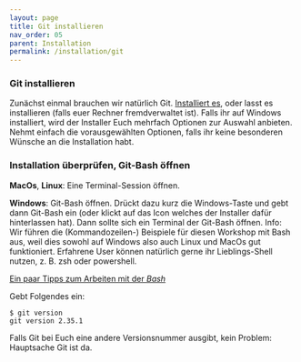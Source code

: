 ```yaml
---
layout: page
title: Git installieren
nav_order: 05
parent: Installation
permalink: /installation/git
---
```



### Git installieren

Zunächst einmal brauchen wir natürlich Git. [Installiert es](https://git-scm.com/downloads), oder lasst es installieren (falls euer Rechner fremdverwaltet ist). Falls ihr auf Windows installiert, wird der Installer Euch mehrfach Optionen zur Auswahl anbieten. Nehmt einfach die vorausgewählten Optionen, falls ihr keine besonderen Wünsche an die Installation habt.

### Installation überprüfen, Git-Bash öffnen

**MacOs**, **Linux**: Eine Terminal-Session öffnen.

**Windows**: Git-Bash öffnen. Drückt dazu kurz die Windows-Taste und gebt dann Git-Bash ein (oder klickt auf das Icon welches der Installer dafür hinterlassen hat). Dann sollte sich ein Terminal der Git-Bash öffnen. Info: Wir führen die (Kommandozeilen-) Beispiele für diesen Workshop mit Bash aus, weil dies sowohl auf Windows also auch Linux und MacOs gut funktioniert. Erfahrene User können natürlich gerne ihr Lieblings-Shell nutzen, z. B. zsh oder powershell.

[Ein paar Tipps zum Arbeiten mit der *Bash*](kommandozeile.html)

Gebt Folgendes ein:

    $ git version
    git version 2.35.1

Falls Git bei Euch eine andere Versionsnummer ausgibt, kein Problem: Hauptsache Git ist da.




